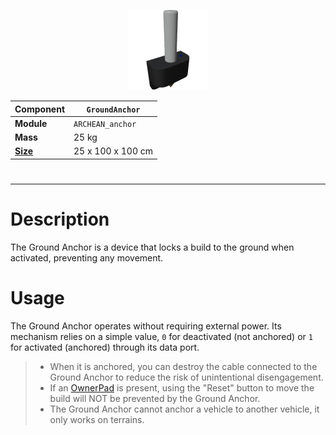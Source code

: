 <p align="center">
  <img src="GroundAnchor.png" />
</p>

|Component|`GroundAnchor`|
|---|---|
|**Module**|`ARCHEAN_anchor`|
|**Mass**|25 kg|
|[**Size**](# "Based on the component's occupancy in a fixed 25cm grid.")|25 x 100 x 100 cm|
#
---

# Description
The Ground Anchor is a device that locks a build to the ground when activated, preventing any movement.

# Usage
The Ground Anchor operates without requiring external power. Its mechanism relies on a simple value, `0` for deactivated (not anchored) or `1` for activated (anchored) through its data port.

>- When it is anchored, you can destroy the cable connected to the Ground Anchor to reduce the risk of unintentional disengagement.
>- If an [OwnerPad](OwnerPad.md) is present, using the "Reset" button to move the build will NOT be prevented by the Ground Anchor.
>- The Ground Anchor cannot anchor a vehicle to another vehicle, it only works on terrains.
